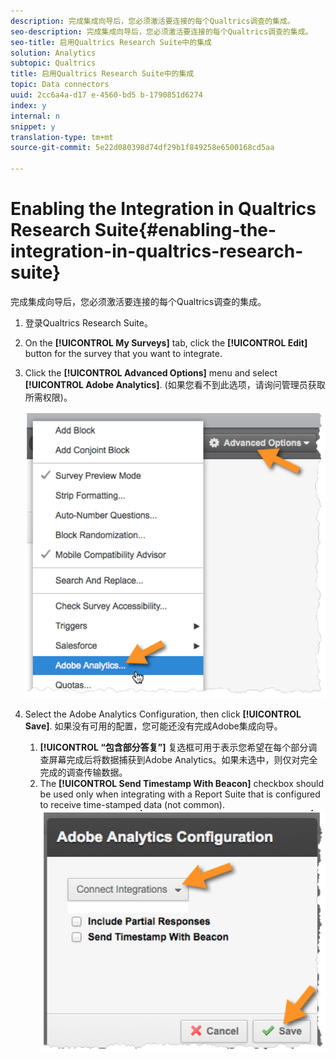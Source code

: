 ```yaml
---
description: 完成集成向导后，您必须激活要连接的每个Qualtrics调查的集成。
seo-description: 完成集成向导后，您必须激活要连接的每个Qualtrics调查的集成。
seo-title: 启用Qualtrics Research Suite中的集成
solution: Analytics
subtopic: Qualtrics
title: 启用Qualtrics Research Suite中的集成
topic: Data connectors
uuid: 2cc6a4a-d17 e-4560-bd5 b-1790851d6274
index: y
internal: n
snippet: y
translation-type: tm+mt
source-git-commit: 5e22d080398d74df29b1f849258e6500168cd5aa

---
```



# Enabling the Integration in Qualtrics Research Suite{#enabling-the-integration-in-qualtrics-research-suite}

完成集成向导后，您必须激活要连接的每个Qualtrics调查的集成。

1. 登录Qualtrics Research Suite。
1. On the **[!UICONTROL My Surveys]** tab, click the **[!UICONTROL Edit]** button for the survey that you want to integrate.
1. Click the **[!UICONTROL Advanced Options]** menu and select **[!UICONTROL Adobe Analytics]**. (如果您看不到此选项，请询问管理员获取所需权限)。

   ![](assets/advanced_options.png)

1. Select the Adobe Analytics Configuration, then click **[!UICONTROL Save]**. 如果没有可用的配置，您可能还没有完成Adobe集成向导。
   1. **[!UICONTROL “包含部分答复”]** 复选框可用于表示您希望在每个部分调查屏幕完成后将数据捕获到Adobe Analytics。如果未选中，则仅对完全完成的调查传输数据。
   1. The **[!UICONTROL Send Timestamp With Beacon]** checkbox should be used only when integrating with a Report Suite that is configured to receive time-stamped data (not common).
   ![](assets/integration_config.png)

